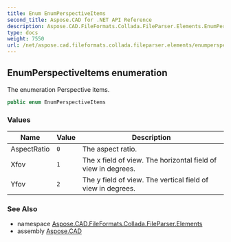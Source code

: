 ```yaml
---
title: Enum EnumPerspectiveItems
second_title: Aspose.CAD for .NET API Reference
description: Aspose.CAD.FileFormats.Collada.FileParser.Elements.EnumPerspectiveItems enum. The enumeration Perspective items
type: docs
weight: 7550
url: /net/aspose.cad.fileformats.collada.fileparser.elements/enumperspectiveitems/
---
```

## EnumPerspectiveItems enumeration

The enumeration Perspective items.

```csharp
public enum EnumPerspectiveItems
```

### Values

| Name | Value | Description |
| --- | --- | --- |
| AspectRatio | `0` | The aspect ratio. |
| Xfov | `1` | The x field of view. The horizontal field of view in degrees. |
| Yfov | `2` | The y field of view. The vertical field of view in degrees. |

### See Also

* namespace [Aspose.CAD.FileFormats.Collada.FileParser.Elements](../../aspose.cad.fileformats.collada.fileparser.elements/)
* assembly [Aspose.CAD](../../)


